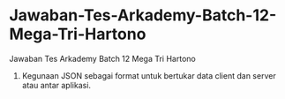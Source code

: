 # Jawaban-Tes-Arkademy-Batch-12-Mega-Tri-Hartono
Jawaban Tes Arkademy Batch 12 Mega Tri Hartono

1. Kegunaan JSON sebagai format untuk bertukar data client dan server atau antar aplikasi.
